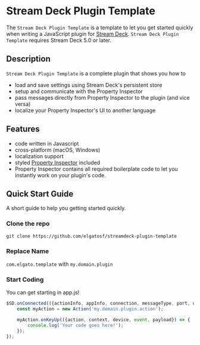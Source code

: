 
# Stream Deck Plugin Template

The `Stream Deck Plugin Template` is a template to let you get started quickly when writing a JavaScript plugin for [Stream Deck](https://developer.elgato.com/documentation/stream-deck/). `Stream Deck Plugin Template` requires Stream Deck 5.0 or later.

## Description

`Stream Deck Plugin Template` is a complete plugin that shows you how to

- load and save settings using Stream Deck's persistent store
- setup and communicate with the Property Inspector
- pass messages directly from Property Inspector to the plugin (and vice versa)
- localize your Property Inspector's UI to another language

## Features

- code written in Javascript
- cross-platform (macOS, Windows)
- localization support
- styled [Property Inspector](https://developer.elgato.com/documentation/stream-deck/sdk/property-inspector/) included
- Property Inspector contains all required boilerplate code to let you instantly work on your plugin's code.

## Quick Start Guide

A short guide to help you getting started quickly.

### Clone the repo

```git clone https://github.com/elgatosf/streamdeck-plugin-template```

### Replace Name

`com.elgato.template` with `my.domain.plugin`

### Start Coding

You can get starting in app.js!

```javascript
$SD.onConnected(({actionInfo, appInfo, connection, messageType, port, uuid}) => {
    const myAction = new Action('my.domain.plugin.action');

    myAction.onKeyUp(({action, context, device, event, payload}) => {
        console.log('Your code goes here!');
    });
});
```
